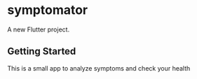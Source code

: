 # symptomator

A new Flutter project.

## Getting Started

This is a small app to analyze symptoms and check your health